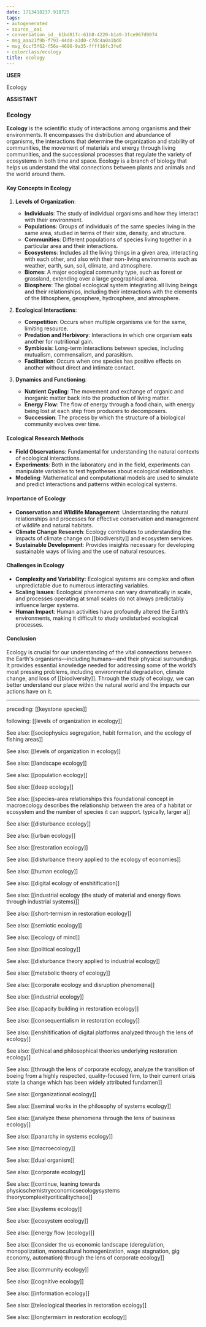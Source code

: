```yaml
---
date: 1713418237.918725
tags:
- autogenerated
- source__oai
- conversation_id__61bd81fc-61b8-4220-b1a9-3fce967d9074
- msg_aaa21f9b-f793-44d0-a3d0-c7dc4a0a1bd0
- msg_6ccf5f62-f56a-4696-9a35-ffff16fc3fe6
- colorclass/ecology
title: ecology
---
```


**USER**

Ecology


**ASSISTANT**

### Ecology

**Ecology** is the scientific study of interactions among organisms and their environments. It encompasses the distribution and abundance of organisms, the interactions that determine the organization and stability of communities, the movement of materials and energy through living communities, and the successional processes that regulate the variety of ecosystems in both time and space. Ecology is a branch of biology that helps us understand the vital connections between plants and animals and the world around them.

#### Key Concepts in Ecology

1. **Levels of Organization**:
   - **Individuals**: The study of individual organisms and how they interact with their environment.
   - **Populations**: Groups of individuals of the same species living in the same area, studied in terms of their size, density, and structure.
   - **Communities**: Different populations of species living together in a particular area and their interactions.
   - **Ecosystems**: Includes all the living things in a given area, interacting with each other, and also with their non-living environments such as weather, earth, sun, soil, climate, and atmosphere.
   - **Biomes**: A major ecological community type, such as forest or grassland, extending over a large geographical area.
   - **Biosphere**: The global ecological system integrating all living beings and their relationships, including their interactions with the elements of the lithosphere, geosphere, hydrosphere, and atmosphere.

2. **Ecological Interactions**:
   - **Competition**: Occurs when multiple organisms vie for the same, limiting resource.
   - **Predation and Herbivory**: Interactions in which one organism eats another for nutritional gain.
   - **Symbiosis**: Long-term interactions between species, including mutualism, commensalism, and parasitism.
   - **Facilitation**: Occurs when one species has positive effects on another without direct and intimate contact.

3. **Dynamics and Functioning**:
   - **Nutrient Cycling**: The movement and exchange of organic and inorganic matter back into the production of living matter.
   - **Energy Flow**: The flow of energy through a food chain, with energy being lost at each step from producers to decomposers.
   - **Succession**: The process by which the structure of a biological community evolves over time.

#### Ecological Research Methods

- **Field Observations**: Fundamental for understanding the natural contexts of ecological interactions.
- **Experiments**: Both in the laboratory and in the field, experiments can manipulate variables to test hypotheses about ecological relationships.
- **Modeling**: Mathematical and computational models are used to simulate and predict interactions and patterns within ecological systems.

#### Importance of Ecology

- **Conservation and Wildlife Management**: Understanding the natural relationships and processes for effective conservation and management of wildlife and natural habitats.
- **Climate Change Research**: Ecology contributes to understanding the impacts of climate change on [[biodiversity]] and ecosystem services.
- **Sustainable Development**: Provides insights necessary for developing sustainable ways of living and the use of natural resources.

#### Challenges in Ecology

- **Complexity and Variability**: Ecological systems are complex and often unpredictable due to numerous interacting variables.
- **Scaling Issues**: Ecological phenomena can vary dramatically in scale, and processes operating at small scales do not always predictably influence larger systems.
- **Human Impact**: Human activities have profoundly altered the Earth’s environments, making it difficult to study undisturbed ecological processes.

#### Conclusion

Ecology is crucial for our understanding of the vital connections between the Earth's organisms—including humans—and their physical surroundings. It provides essential knowledge needed for addressing some of the world’s most pressing problems, including environmental degradation, climate change, and loss of [[biodiversity]]. Through the study of ecology, we can better understand our place within the natural world and the impacts our actions have on it.


---

preceding: [[keystone species]]  


following: [[levels of organization in ecology]]

See also: [[sociophysics segregation, habit formation, and the ecology of fishing areas]]


See also: [[levels of organization in ecology]]


See also: [[landscape ecology]]


See also: [[population ecology]]


See also: [[deep ecology]]


See also: [[species-area relationships this foundational concept in macroecology describes the relationship between the area of a habitat or ecosystem and the number of species it can support. typically, larger a]]


See also: [[disturbance ecology]]


See also: [[urban ecology]]


See also: [[restoration ecology]]


See also: [[disturbance theory applied to the ecology of economies]]


See also: [[human ecology]]


See also: [[digital ecology of enshitification]]


See also: [[industrial ecology (the study of material and energy flows through industrial systems)]]


See also: [[short-termism in restoration ecology]]


See also: [[semiotic ecology]]


See also: [[ecology of mind]]


See also: [[political ecology]]


See also: [[disturbance theory applied to industrial ecology]]


See also: [[metabolic theory of ecology]]


See also: [[corporate ecology and disruption phenomena]]


See also: [[industrial ecology]]


See also: [[capacity building in restoration ecology]]


See also: [[consequentialism in restoration ecology]]


See also: [[enshitification of digital platforms analyzed through the lens of ecology]]


See also: [[ethical and philosophical theories underlying restoration ecology]]


See also: [[through the lens of corporate ecology, analyze the transition of boeing from a highly respected, quality-focused firm, to their current crisis state (a change which has been widely attributed fundamen]]


See also: [[organizational ecology]]


See also: [[seminal works in the philosophy of systems ecology]]


See also: [[analyze these phenomena through the lens of business ecology]]


See also: [[panarchy in systems ecology]]


See also: [[macroecology]]


See also: [[dual organism]]


See also: [[corporate ecology]]


See also: [[continue, leaning towards physicschemistryeconomicsecologysystems theorycomplexitycriticalitychaos]]


See also: [[systems ecology]]


See also: [[ecosystem ecology]]


See also: [[energy flow (ecology)]]


See also: [[consider the us economic landscape (deregulation, monopolization, monocultural homogenization, wage stagnation, gig economy, automation) through the lens of corporate ecology]]


See also: [[community ecology]]


See also: [[cognitive ecology]]


See also: [[information ecology]]


See also: [[teleological theories in restoration ecology]]


See also: [[longtermism in restoration ecology]]